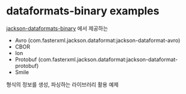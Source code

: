 # dataformats-binary examples

[jackson-dataformats-binary](https://github.com/FasterXML/jackson-dataformats-binary) 에서 제공하는

* Avro (com.fasterxml.jackson.dataformat:jackson-dataformat-avro)
* CBOR
* Ion
* Protobuf (com.fasterxml.jackson.dataformat:jackson-dataformat-protobuf)
* Smile

형식의 정보를 생성, 파싱하는 라이브러리 활용 예제 